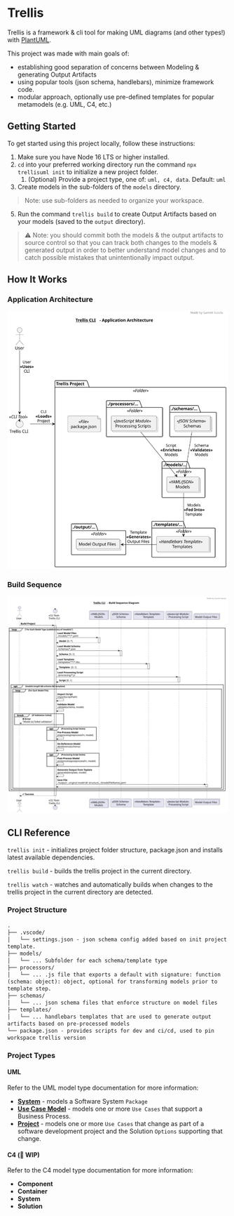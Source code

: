 # Trellis
Trellis is a framework & cli tool for making UML diagrams (and other types!) with [PlantUML](https://plantuml.com/). 

This project was made with main goals of: 
- establishing good separation of concerns between Modeling & generating Output Artifacts
- using popular tools (json schema, handlebars), minimize framework code.
- modular approach, optionally use pre-defined templates for popular metamodels (e.g. UML, C4, etc.)

## Getting Started
To get started using this project locally, follow these instructions:

1. Make sure you have Node 16 LTS or higher installed.
3. `cd` into your preferred working directory run the command `npx trellisuml init` to initialize a new project folder.
   1. (Optional) Provide a project type, one of: `uml, c4, data`. Default: `uml`
4. Create models in the sub-folders of the `models` directory.
  > Note: use sub-folders as needed to organize your workspace.
5. Run the command `trellis build` to create Output Artifacts based on your models (saved to the `output` directory).

> ⚠️ Note: you should commit both the models & the output artifacts to source control so that you can track both changes to the models & generated output in order to better understand model changes and to catch possible mistakes that unintentionally impact output.

## How It Works
### Application Architecture
![Application Architecture Diagram](./docs/assets/App%20Architecture.svg)
### Build Sequence
![Build Sequence Diagram](./docs/assets/Sequence%20Diagram.svg)

## CLI Reference
`trellis init` - initializes project folder structure, package.json and installs latest available dependencies.

`trellis build` - builds the trellis project in the current directory.

`trellis watch` - watches and automatically builds when changes to the trellis project in the current directory are detected.

### Project Structure

```
.
├── .vscode/
│   └── settings.json - json schema config added based on init project template.
├── models/
│   └── ... Subfolder for each schema/template type
├── processors/
│   └── ... .js file that exports a default with signature: function (schema: object): object, optional for transforming models prior to template step.
├── schemas/
│   └── ... json schema files that enforce structure on model files
├── templates/
│   └── ... handlebars templates that are used to generate output artifacts based on pre-processed models
└── package.json - provides scripts for dev and ci/cd, used to pin workspace trellis version
```

### Project Types

#### UML
Refer to the UML model type documentation for more information:
- [**System**](./docs/uml//System.md) - models a Software System `Package`
- [**Use Case Model**](./docs/uml/UseCaseModel.md) - models one or more `Use Cases` that support a Business Process.
- [**Project**](./docs/uml//Project.md) - models one or more `Use Cases` that change as part of a software development project and the Solution `Options` supporting that change.

#### C4 (🚧 WIP)
Refer to the C4 model type documentation for more information:
- **Component**
- **Container**
- **System**
- **Solution**